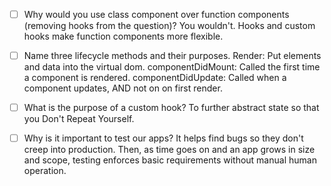- [ ] Why would you use class component over function components (removing hooks from the question)?
You wouldn't. Hooks and custom hooks make function components more flexible.

- [ ] Name three lifecycle methods and their purposes.
Render: Put elements and data into the virtual dom.
componentDidMount: Called the first time a component is rendered.
componentDidUpdate: Called when a component updates, AND not on on first render.

- [ ] What is the purpose of a custom hook?
To further abstract state so that you Don't Repeat Yourself.

- [ ] Why is it important to test our apps?
It helps find bugs so they don't creep into production.
Then, as time goes on and an app grows in size and scope, testing enforces basic requirements without manual human operation. 